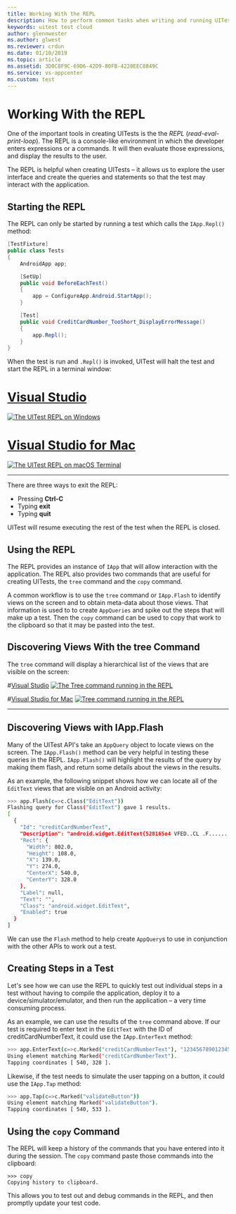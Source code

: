 ```yaml
---
title: Working With the REPL
description: How to perform common tasks when writing and running UITest.
keywords: uitest test cloud
author: glennwester
ms.author: glwest
ms.reviewer: crdun
ms.date: 01/10/2019
ms.topic: article
ms.assetid: 3D0C8F9C-69D6-42D9-80FB-4228EEC8849C
ms.service: vs-appcenter
ms.custom: test
---
```



# Working With the REPL

One of the important tools in creating UITests is the the *REPL* (*read-eval-print-loop*). The REPL is a console-like environment in which the developer enters expressions or a commands. It will then evaluate those expressions, and display the results to the user.

The REPL is helpful when creating UITests &ndash; it allows us to explore the user interface and create the queries and statements so that the test may interact with the application.

## Starting the REPL

The REPL can only be started by running a test which calls the `IApp.Repl()` method:

```csharp
[TestFixture]
public class Tests
{
    AndroidApp app;

    [SetUp]
    public void BeforeEachTest()
    {
        app = ConfigureApp.Android.StartApp();
    }

    [Test]
    public void CreditCardNumber_TooShort_DisplayErrorMessage()
    {
        app.Repl();
    }
}
```

When the test is run and `.Repl()` is invoked, UITest will halt the test and start the REPL in a terminal window:


# [Visual Studio](#tab/vswin)
[ ![The UITest REPL on Windows](./images/working-with-repl-01-vs-sml.png)](./images/working-with-repl-01-vs.png)



# [Visual Studio for Mac](#tab/vsmac)
[ ![The UITest REPL on macOS Terminal](./images/working-with-repl-02-xs-sml.png)](./images/working-with-repl-02-xs.png)

-----

There are three ways to exit the REPL:

* Pressing **Ctrl-C**
* Typing **exit**
* Typing **quit**

UITest will resume executing the rest of the test when the REPL is closed. 

## Using the REPL

The REPL provides an instance of `IApp` that will allow interaction with the application. The REPL also provides two commands that are useful for creating UITests, the `tree` command and the `copy` command. 

A common workflow is to use the `tree` command or `IApp.Flash` to identify views on the screen and to obtain meta-data about those views. That information is used to to create `AppQueries` and spike out the steps that will make up a test. Then the `copy` command can be used to copy that work to the clipboard so that it may be pasted into the test.

## Discovering Views With the tree Command

The `tree` command will display a hierarchical list of the views that are visible on the screen: 

#[Visual Studio](#tab/vswin)
[ ![The Tree command running in the REPL](./images/working-with-repl-02-vs-sml.png)](./images/working-with-repl-02-vs.png)


#[Visual Studio for Mac](#tab/vsmac)
[ ![Tree command running in the REPL](./images/working-with-repl-02-xs-sml.png)](./images/working-with-repl-02-xs.png)

-----


## Discovering Views with IApp.Flash

Many of the UITest API's take an `AppQuery` object to locate views on the screen. The `IApp.Flash()` method can be very helpful in testing these queries in the REPL. `IApp.Flash()` will highlight the results of the query by making them flash, and return some details about the views in the results.

As an example, the following snippet shows how we can locate all of the `EditText` views that are visible on an Android activity: 

```bash
>>> app.Flash(c=>c.Class("EditText"))                               
Flashing query for Class("EditText") gave 1 results.
[
  {
    "Id": "creditCardNumberText",
    "Description": "android.widget.EditText{528165e4 VFED..CL .F...... 139,70-941,178 #7f050001 app:id/creditCardNumberText}",
    "Rect": {
      "Width": 802.0,
      "Height": 108.0,
      "X": 139.0,
      "Y": 274.0,
      "CenterX": 540.0,
      "CenterY": 328.0
    },
    "Label": null,
    "Text": "",
    "Class": "android.widget.EditText",
    "Enabled": true
  }
]
```

We can use the `Flash` method to help create `AppQuery`s to use in conjunction with the other APIs to work out a test. 

## Creating Steps in a Test

Let's see how we can use the REPL to quickly test out individual steps in a test without having to compile the application, deploy it to a device/simulator/emulator, and then run the application &ndash; a very time consuming process. 

As an example, we can use the results of the `tree` command above. If our test is required to enter text in the `EditText` with the ID of <span class="uiitem">creditCardNumberText</span>, it could use the `IApp.EnterText` method:

```bash
>>> app.EnterText(c=>c.Marked("creditCardNumberText"), "1234567890123456")
Using element matching Marked("creditCardNumberText").
Tapping coordinates [ 540, 328 ].
``` 

Likewise, if the test needs to simulate the user tapping on a button, it could use the `IApp.Tap` method:

```bash
>>> app.Tap(c=>c.Marked("validateButton"))
Using element matching Marked("validateButton").
Tapping coordinates [ 540, 533 ]. 
``` 

## Using the `copy` Command

The REPL will keep a history of the commands that you have entered into it during the session. The `copy` command paste those commands into the clipboard:

```text
>>> copy
Copying history to clipboard.
```

This allows you to test out and debug commands in the REPL, and then promptly update your test code.

